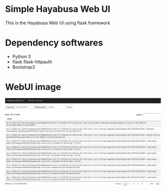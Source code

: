 # Simple Hayabusa Web UI
This is the Hayabusa Web UI using flask framework

# Dependency softwares
- Python 3
- flask
 flask-httpauth
- Bootstrap3

# WebUI image
  ![Hayabusa Architecture](./hayabusa-webui.png "hayabusa webui image")
